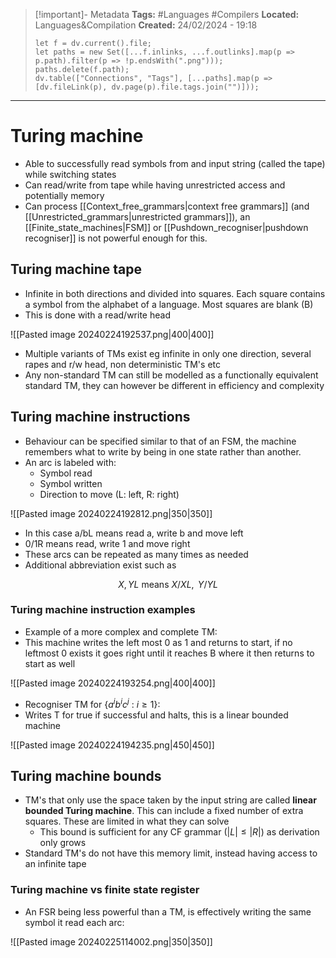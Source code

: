 > [!important]- Metadata
> **Tags:** #Languages #Compilers 
> **Located:** Languages&Compilation
> **Created:** 24/02/2024 - 19:18
> ```dataviewjs
> let f = dv.current().file;
> let paths = new Set([...f.inlinks, ...f.outlinks].map(p => p.path).filter(p => !p.endsWith(".png")));
> paths.delete(f.path);
> dv.table(["Connections", "Tags"], [...paths].map(p => [dv.fileLink(p), dv.page(p).file.tags.join("")]));
> ```

___
# Turing machine
- Able to successfully read symbols from and input string (called the tape) while switching states
- Can read/write from tape while having unrestricted access and potentially memory
- Can process [[Context_free_grammars|context free grammars]] (and [[Unrestricted_grammars|unrestricted grammars]]), an [[Finite_state_machines|FSM]] or [[Pushdown_recogniser|pushdown recogniser]] is not powerful enough for this.
## Turing machine tape
- Infinite in both directions and divided into squares. Each square contains a symbol from the alphabet of a language. Most squares are blank (B)
- This is done with a read/write head

![[Pasted image 20240224192537.png|400|400]]

- Multiple variants of TMs exist eg infinite in only one direction, several rapes and r/w head, non deterministic TM's etc
- Any non-standard TM can still be modelled as a functionally equivalent standard TM, they can however be different in efficiency and complexity
## Turing machine instructions
- Behaviour can be specified similar to that of an FSM, the machine remembers what to write by being in one state rather than another.
- An arc is labeled with:
	- Symbol read 
	- Symbol written
	- Direction to move (L: left, R: right)


![[Pasted image 20240224192812.png|350|350]]

- In this case a/bL means read a, write b and move left 
- 0/1R means read, write 1 and move right 
- These arcs can be repeated as many times as needed
- Additional abbreviation exist such as 

$$X,YL \text{ means }X/XL,\text{ }Y/YL$$
### Turing machine instruction examples
- Example of a more complex and complete TM:
- This machine writes the left most 0 as 1 and returns to start, if no leftmost 0 exists it goes right until it reaches B where it then returns to start as well

![[Pasted image 20240224193254.png|400|400]]

- Recogniser TM for $\{ a^ib^ic^{j}\text{ : }i\geq{1} \}$:
- Writes T for true if successful and halts, this is a linear bounded machine

![[Pasted image 20240224194235.png|450|450]]

## Turing machine bounds
- TM's that only use the space taken by the input string are called **linear bounded Turing machine**. This can include a fixed number of extra squares. These are limited in what they can solve
	- This bound is sufficient for any CF grammar ($|L|\leq{|R|}$) as derivation only grows
- Standard TM's do not have this memory limit, instead having access to an infinite tape
### Turing machine vs finite state register
- An FSR being less powerful than a TM, is effectively writing the same symbol it read each arc:

![[Pasted image 20240225114002.png|350|350]]
